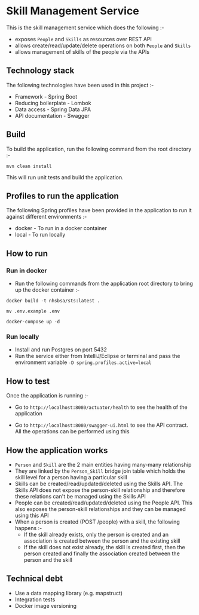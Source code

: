 # Skill Management Service

This is the skill management service which does the following :-
- exposes `People` and `Skills` as resources over REST API
- allows create/read/update/delete operations on both `People` and `Skills`
- allows management of skills of the people via the APIs

## Technology stack

The following technologies have been used in this project :-

- Framework - Spring Boot
- Reducing boilerplate - Lombok
- Data access - Spring Data JPA
- API documentation - Swagger

## Build

To build the application, run the following command from the root directory :-

```
mvn clean install
```

This will run unit tests and build the application.

## Profiles to run the application

The following Spring profiles have been provided in the application to run it against different environments :-

- docker - To run in a docker container
- local - To run locally

## How to run

### Run in docker

- Run the following commands from the application root directory to bring up the docker container :-

```
docker build -t nhsbsa/sts:latest .

mv .env.example .env

docker-compose up -d
```

### Run locally

- Install and run Postgres on port 5432
- Run the service either from IntelliJ/Eclipse or terminal and pass the environment variable `-D spring.profiles.active=local`

## How to test

Once the application is running :- 

- Go to `http://localhost:8080/actuator/health` to see the health of the application

- Go to `http://localhost:8080/swagger-ui.html` to see the API contract. All the operations can be performed using this

## How the application works

- `Person` and `Skill` are the 2 main entities having many-many relationship
- They are linked by the `Person_Skill` bridge join table which holds the skill level for a person having a particular skill
- Skills can be created/read/updated/deleted using the Skills API. The Skills API does not expose the person-skill relationship and therefore these relations can't be managed using the Skills API
- People can be created/read/updated/deleted using the People API. This also exposes the person-skill relationships and they can be managed using this API
- When a person is created (POST /people) with a skill, the following happens :-
	- If the skill already exists, only the person is created and an association is created between the person and the existing skill
	- If the skill does not exist already, the skill is created first, then the person created and finally the association created between the person and the skill

## Technical debt

- Use a data mapping library (e.g. mapstruct)
- Integration tests
- Docker image versioning
